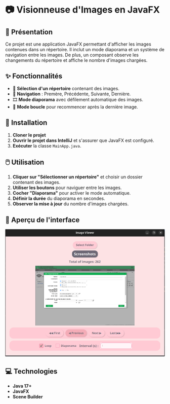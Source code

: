 # 📷 Visionneuse d'Images en JavaFX

## 📝 Présentation
Ce projet est une application JavaFX permettant d'afficher les images contenues dans un répertoire. Il inclut un mode diaporama et un système de navigation entre les images. De plus, un composant observe les changements du répertoire et affiche le nombre d'images chargées.

## ✨ Fonctionnalités
- 📂 **Sélection d'un répertoire** contenant des images.
- 🔄 **Navigation** : Premère, Précédente, Suivante, Dernière.
- 🎞️ **Mode diaporama** avec défilement automatique des images.
- 🔁 **Mode boucle** pour recommencer après la dernière image.

## 🚀 Installation
1. **Cloner le projet**
2. **Ouvrir le projet dans IntelliJ** et s'assurer que JavaFX est configuré.
3. **Exécuter** la classe `MainApp.java`.

## 🖱️ Utilisation
1. **Cliquer sur "Sélectionner un répertoire"** et choisir un dossier contenant des images.
2. **Utiliser les boutons** pour naviguer entre les images.
3. **Cocher "Diaporama"** pour activer le mode automatique.
4. **Définir la durée** du diaporama en secondes.
5. **Observer la mise à jour** du nombre d'images chargées.

## 📸 Aperçu de l'interface
![imageviewer](image.png)

## 💻 Technologies
- **Java 17+**
- **JavaFX**
- **Scene Builder**
